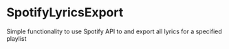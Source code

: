 # SpotifyLyricsExport
Simple functionality to use Spotify API to and export all lyrics for a specified playlist
